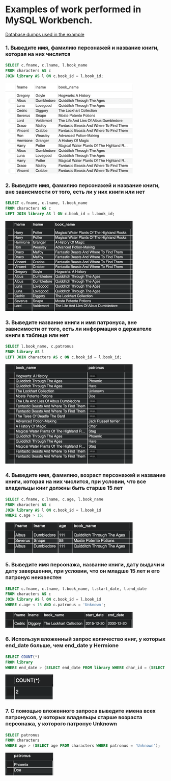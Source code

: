# Examples of work performed in MySQL Workbench.

[Database dumps used in the example](https://github.com/](https://drive.google.com/drive/u/3/folders/1MC0AttnmlAmugifFlX3hG6pssYZDqpPB)https://drive.google.com/drive/u/3/folders/1MC0AttnmlAmugifFlX3hG6pssYZDqpPB)

### 1. Выведите имя, фамилию персонажей и название книги, которая на них числится

```sql
SELECT c.fname, c.lname, l.book_name 
FROM characters AS c 
JOIN library AS l ON c.book_id = l.book_id;
```
<img src="./img/1.png" width="400"/>

### 2. Выведите имя, фамилию персонажей и название книги, вне зависимости от того, есть ли у них книги или нет

```sql
SELECT c.fname, c.lname, l.book_name 
FROM characters AS c 
LEFT JOIN library AS l ON c.book_id = l.book_id;
```
<img src="./img/2.png" width="400"/>

### 3. Выведите название книги и имя патронуса, вне зависимости от того, есть ли информация о держателе книги в таблице или нет

```sql
SELECT l.book_name, c.patronus 
FROM library AS l 
LEFT JOIN characters AS c ON c.book_id = l.book_id;
```
<img src="./img/3.png" width="400"/>

### 4. Выведите имя, фамилию, возраст персонажей и название книги, которая на них числится, при условии, что все владельцы книг должны быть старше 15 лет

```sql
SELECT c.fname, c.lname, c.age, l.book_name 
FROM characters AS c 
JOIN library AS l ON c.book_id = l.book_id 
WHERE c.age > 15;
```
<img src="./img/4.png" width="400"/>

### 5. Выведите имя персонажа, название книги, дату выдачи и дату завершения, при условии, что он младше 15 лет и его патронус неизвестен

```sql
SELECT c.fname, c.lname, l.book_name, l.start_date, l.end_date 
FROM characters AS c 
JOIN library AS l ON c.book_id = l.book_id 
WHERE c.age < 15 AND c.patronus = 'Unknown';
```
<img src="./img/5.png" width="400"/>

### 6. Используя вложенный запрос количество книг, у которых end_date больше, чем end_date у Hermione

```sql
SELECT COUNT(*) 
FROM library 
WHERE end_date > (SELECT end_date FROM library WHERE char_id = (SELECT char_id FROM characters WHERE fname = 'Hermione'));
```
<img src="./img/6.png" width="150"/>

### 7. С помощью вложенного запроса выведите имена всех патронусов, у которых владельцы старше возраста персонажа, у которого патронус Unknown

```sql
SELECT patronus 
FROM characters 
WHERE age > (SELECT age FROM characters WHERE patronus = 'Unknown');
```
<img src="./img/7.png" width="150"/>

